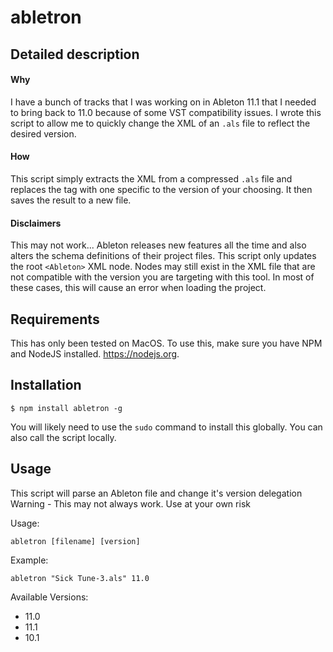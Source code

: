 # abletron

## Detailed description

#### Why
I have a bunch of tracks that I was working on in Ableton 11.1 that I needed to bring back to 11.0 because of some VST compatibility issues. I wrote this script to allow me to quickly change the XML of an `.als` file to reflect the desired version.

#### How
This script simply extracts the XML from a compressed `.als` file and replaces the <Ableton> tag with one specific to the version of your choosing. It then saves the result to a new file.

#### Disclaimers
This may not work... Ableton releases new features all the time and also alters the schema definitions of their project files. This script only updates the root `<Ableton>` XML node. Nodes may still exist in the XML file that are not compatible with the version you are targeting with this tool. In most of these cases, this will cause an error when loading the project.

## Requirements

This has only been tested on MacOS. To use this, make sure you have NPM and NodeJS installed. https://nodejs.org.

## Installation

```
$ npm install abletron -g
```

You will likely need to use the `sudo` command to install this globally. You can also call the script locally.

## Usage
This script will parse an Ableton file and change it's version delegation
Warning - This may not always work. Use at your own risk

Usage:
```
abletron [filename] [version]
```

Example:
```
abletron "Sick Tune-3.als" 11.0
```

Available Versions:

- 11.0
- 11.1
- 10.1
